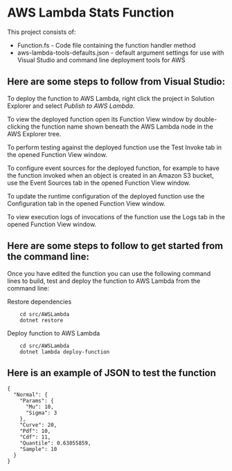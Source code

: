 # AWS Lambda Stats Function

This project consists of:
* Function.fs - Code file containing the function handler method
* aws-lambda-tools-defaults.json - default argument settings for use with Visual Studio and command line deployment tools for AWS

## Here are some steps to follow from Visual Studio:

To deploy the function to AWS Lambda, right click the project in Solution Explorer and select *Publish to AWS Lambda*.

To view the deployed function open its Function View window by double-clicking the function name shown beneath the AWS Lambda node in the AWS Explorer tree.

To perform testing against the deployed function use the Test Invoke tab in the opened Function View window.

To configure event sources for the deployed function, for example to have the function invoked when an object is created in an Amazon S3 bucket, use the Event Sources tab in the opened Function View window.

To update the runtime configuration of the deployed function use the Configuration tab in the opened Function View window.

To view execution logs of invocations of the function use the Logs tab in the opened Function View window.

## Here are some steps to follow to get started from the command line:

Once you have edited the function you can use the following command lines to build, test and deploy the function to AWS Lambda from the command line:

Restore dependencies
```
    cd src/AWSLambda
    dotnet restore
```

Deploy function to AWS Lambda
```
    cd src/AWSLambda
    dotnet lambda deploy-function
```

## Here is an example of JSON to test the function

```(json)
{
  "Normal": {
    "Params": {
      "Mu": 10,
      "Sigma": 3
    },
    "Curve": 20,
    "Pdf": 10,
    "Cdf": 11,
    "Quantile": 0.63055859,
    "Sample": 10
  }
}
```